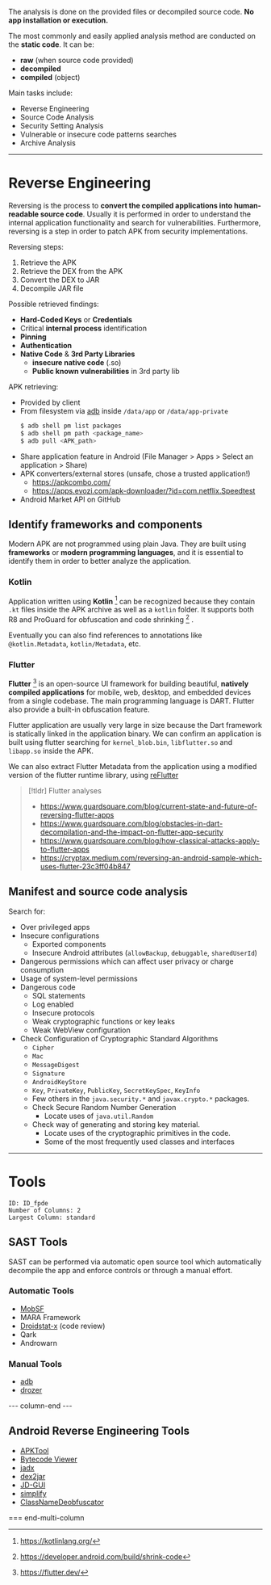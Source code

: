 The analysis is done on the provided files or decompiled source code. **No app installation or execution.**

The most commonly and easily applied analysis method are conducted on the **static code**. It can be:
- **raw** (when source code provided)
- **decompiled**
- **compiled** (object)

Main tasks include:
- Reverse Engineering
- Source Code Analysis
- Security Setting Analysis
- Vulnerable or insecure code patterns searches
- Archive Analysis

---

# Reverse Engineering

Reversing is the process to **convert the compiled applications into human-readable source code**. Usually it is performed in order to understand the internal application functionality and search for vulnerabilities. Furthermore, reversing is a step in order to patch APK from security implementations.

Reversing steps:
1. Retrieve the APK
2. Retrieve the DEX from the APK
3. Convert the DEX to JAR
4. Decompile JAR file

Possible retrieved findings:
- **Hard-Coded Keys** or **Credentials**
- Critical **internal process** identification
- **Pinning**
- **Authentication**
- **Native Code** & **3rd Party Libraries**
    - **insecure native code** (.so)
    - **Public known vulnerabilities** in 3rd party lib

APK retrieving:
- Provided by client
- From filesystem via [adb](../Tools/adb.md) inside `/data/app` or `/data/app-private` 
	```bash
	$ adb shell pm list packages  
	$ adb shell pm path <package_name>
	$ adb pull <APK_path>
	```
- Share application feature in Android (File Manager > Apps > Select an application > Share)
- APK converters/external stores (unsafe, chose a trusted application!)
	- https://apkcombo.com/
	- https://apps.evozi.com/apk-downloader/?id=com.netflix.Speedtest
- Android Market API on GitHub

## Identify frameworks and components
Modern APK are not programmed using plain Java. They are built using **frameworks** or **modern programming languages**, and it is essential to identify them in order to better analyze the application.

### Kotlin

Application written using **Kotlin** [^kotlin] can be recognized because they contain `.kt` files inside the APK archive as well as a `kotlin` folder. It supports both R8 and ProGuard for obfuscation and code shrinking [^kotlin-obf] . 

[^kotlin]: https://kotlinlang.org/
[^kotlin-obf]: https://developer.android.com/build/shrink-code

Eventually you can also find references to annotations like `@kotlin.Metadata`, `kotlin/Metadata`, etc.


### Flutter

**Flutter** [^flutter] is an open-source UI framework for building beautiful, **natively compiled applications** for mobile, web, desktop, and embedded devices from a single codebase. The main programming language is DART. Flutter also provide a built-in obfuscation feature.

[^flutter]: https://flutter.dev/

Flutter application are usually very large in size because the Dart framework is statically linked in the application binary. We can confirm an application is built using flutter searching for `kernel_blob.bin`, `libflutter.so` and `libapp.so` inside the APK. 

We can also extract Flutter Metadata from the application using a modified version of the flutter runtime library, using [reFlutter](https://github.com/Impact-I/reFlutter)

>[!tldr] Flutter analyses
>- https://www.guardsquare.com/blog/current-state-and-future-of-reversing-flutter-apps
>- https://www.guardsquare.com/blog/obstacles-in-dart-decompilation-and-the-impact-on-flutter-app-security
>- https://www.guardsquare.com/blog/how-classical-attacks-apply-to-flutter-apps
>- https://cryptax.medium.com/reversing-an-android-sample-which-uses-flutter-23c3ff04b847

## Manifest and source code analysis

Search for:
- Over privileged apps
- Insecure configurations
    - Exported components
    - Insecure Android attributes (`allowBackup`, `debuggable`, `sharedUserId`)
- Dangerous permissions which can affect user privacy or charge consumption
- Usage of system-level permissions
- Dangerous code
    - SQL statements
    - Log enabled
    - Insecure protocols
    - Weak cryptographic functions or key leaks
    - Weak WebView configuration
- Check Configuration of Cryptographic Standard Algorithms
    - `Cipher`
    - `Mac`
    - `MessageDigest`
    - `Signature`
    - `AndroidKeyStore`
    - `Key`, `PrivateKey`, `PublicKey`, `SecretKeySpec`, `KeyInfo`
    - Few others in the `java.security.*` and `javax.crypto.*` packages.
    - Check Secure Random Number Generation
        - Locate uses of `java.util.Random`
    - Check way of generating and storing key material.
        - Locate uses of the cryptographic primitives in the code.
        - Some of the most frequently used classes and interfaces

---

# Tools

```start-multi-column
ID: ID_fpde
Number of Columns: 2
Largest Column: standard
```

## SAST Tools
SAST can be performed via automatic open source tool which automatically decompile the app and enforce controls or through a manual effort.

### Automatic Tools
- [MobSF](../Tools/MobSF.md)
- MARA Framework
- [Droidstat-x](https://github.com/integrity-sa/droidstatx) (code review)
- Qark
- Androwarn

### Manual Tools
- [adb](../Tools/adb.md#Static%20analysis)
- [drozer](../Tools/drozer.md)

--- column-end ---

## Android Reverse Engineering Tools
- [APKTool](../Tools/APKTool.md)
- [Bytecode Viewer](../Tools/Bytecode%20Viewer.md)
- [jadx](../Tools/jadx.md)
- [dex2jar](../Tools/dex2jar.md)
- [JD-GUI](../Tools/JD-GUI.md)
- [simplify](../Tools/simplify.md)
- [ClassNameDeobfuscator](https://github.com/HamiltonianCycle/ClassNameDeobfuscator)

=== end-multi-column

